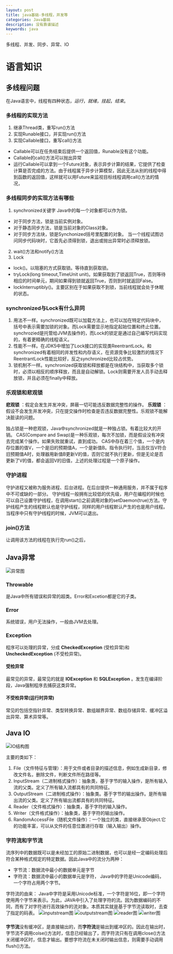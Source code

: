 ```yaml
---
layout: post
title: java基础-多线程，并发等
categories: Java基础
description: 没有靠谱描述
keywords: java
---
```

多线程、并发、同步、异常、IO

# 语言知识
## 多线程问题
在Java语言中，线程有四种状态，*运行*，*就绪*，*挂起*，*结束*。

### 多线程的实现方法
1. 继承Thread类，重写run()方法
2. 实现Runable接口，并实现run()方法
3. 实现Callable接口，重写call()方法
* Callable可以在任务结束后提供一个返回值，Runable没有这个功能。
* Callable的call()方法可以抛出异常
* 运行Callable可以拿到一个Future对象，表示异步计算的结果，它提供了检查计算是否完成的方法。由于线程属于异步计算模型，因此无法从别的线程中得到函数的返回值，这样就可以用Future来监视目标线程调用call()方法的情况，

### 多线程同步的实现方法有哪些
1. synchronized关键字
Java中的每一个对象都可以作为锁。
* 对于同步方法，锁是当前实例对象。
* 对于静态同步方法，锁是当前对象的Class对象。
* 对于同步方法块，锁是Synchonized括号里配置的对象。
当一个线程试图访问同步代码块时，它首先必须得到锁，退出或抛出异常时必须释放锁。
2. wait()方法和notify()方法
3. Lock
* lock()。以阻塞的方式获取锁。等待直到获取锁。
* tryLock(long timeout,TimeUnit unit)。如果获取到了锁返回True，否则等待相应的时间单元，期间如果得到锁就返回True，否则到时就返回False。
* lockInterruptibly()。主要区别在于如果获取不到锁，当前线程就会处于休眠的状态。

### synchronized与Lock有什么异同
1. 用法不一样。synchronized既可以加载方法上，也可以加在特定代码块中，括号中表示需要加锁的对象。而Lock需要显示地指定起始位置和终止位置。synchrozied是托管给JVM去操作的，而Lock的锁定是通过自己编写代码实现的，有着更精确的线程语义。
2. 性能不一样。在JDK5中增加了Lock接口的实现类ReentrantLock。和synchronized有着相同的并发性和内存语义，在资源竞争比较激烈的情况下ReentrantLock性能比较好，反之synchronized比较占优势。
3. 锁机制不一样。synchronized获取锁和释放都是在块结构中，当获取多个锁时，必须以相反的顺序释放，而且是自动解锁。Lock则需要开发人员手动去释放锁，并且必须在finally中释放。

### 乐观锁和悲观锁
**悲观锁** ：假定会发生并发冲突，屏蔽一切可能违反数据完整性的操作。
**乐观锁** ：假设不会发生并发冲突，只在提交操作时检查是否违反数据完整性。乐观锁不能解决脏读的问题。

独占锁是一种悲观锁，Java中synchronized就是一种独占锁。有着比较大的开销。
CAS(Compare and Swap)是一种乐观锁，每次不加锁，而是假设没有冲突去完成某个操作。如果失败就重试，直到成功。
CAS中存在着三个值，一个是内存位置的值V，一个是旧的预期值A，一个是新值B。指令执行时，当且仅当V符合旧预期值A时，处理器用新值B更新V的值，否则它就不执行更新，但是无论是否更新了V的值，都会返回V的旧值，上述的处理过程是一个原子操作。

### 守护进程
守护进程又被称为服务进程、后台进程。在后台提供一种通用服务，并不属于程序中不可或缺的一部分。
守护线程一般拥有比较低的优先级，用户在编程的时候也可以自己设置守护线程，在调用start()之前调用对象的setDaemon(true)方法。守护线程产生的线程默认也是守护线程，同样的用户线程默认产生的也是用户线程。当程序中只有守护线程的时候，JVM可以退出。

### join()方法
让调用该方法的线程在执行完run()之后，

## Java异常
![异常图](/images/java/throwable.png)
### Throwable
是Java中所有错误和异常的超类。Error和Excetion都是它的子类。
### Error
系统错误，用户无法操作，一般由JVM去处理。
### Exception
程序可以处理的异常，分成 **CheckedException** (受检异常)和 **UncheckedException** (不受检异常)。
#### 受检异常
最常见的异常，最常见的就是 **IOException** 和 **SQLException** 。发生在编译阶段，Java强制程序去捕获这类异常。
#### 不受检异常(运行时异常)
常见的包括空指针异常、类型转换异常、数组越界异常、数组存储异常、缓冲区溢出异常、算术异常等。

## Java IO 
![IO结构图](/images/java/io.png)

主要的类如下：
1. File（文件特征与管理）：用于文件或者目录的描述信息，例如生成新目录，修改文件名，删除文件，判断文件所在路径等。
2. InputStream（二进制格式操作）：抽象类，基于字节的输入操作，是所有输入流的父类。定义了所有输入流都具有的共同特征。
3. OutputStream（二进制格式操作）：抽象类。基于字节的输出操作。是所有输出流的父类。定义了所有输出流都具有的共同特征。
4. Reader（文件格式操作）：抽象类，基于字符的输入操作。
5. Writer（文件格式操作）：抽象类，基于字符的输出操作。
6. RandomAccessFile（随机文件操作）：一个独立的类，直接继承至Object.它的功能丰富，可以从文件的任意位置进行存取（输入输出）操作。

### 字符流和字节流
流序列中的数据既可以是未经加工的原始二进制数据，也可以是经一定编码处理后符合某种格式规定的特定数据。因此Java中的流分为两种：
* 字节流：数据流中最小的数据单元是字节
* 字符流：数据流中最小的数据单元是字符， Java中的字符是Unicode编码，一个字符占用两个字节。

字符流的由来： Java中字符是采用Unicode标准，一个字符是16位，即一个字符使用两个字节来表示。为此，JAVA中引入了处理字符的流。因为数据编码的不同，而有了对字符进行高效操作的流对象。本质其实就是基于字节流读取时，去查了指定的码表。
![inputstream图](/images/java/io-inputstream.png)
![outputstream图](/images/java/io-outputstream.png)
![reader图](/images/java/io-reader.png)
![writer图](/images/java/io-writer.png)

### 
**字节流**没有缓冲区，是直接输出的，而**字符流**是输出到缓冲区的。因此在输出时，字节流不调用colse()方法时，信息已经输出了，而字符流只有在调用close()方法关闭缓冲区时，信息才输出。要想字符流在未关闭时输出信息，则需要手动调用flush()方法。